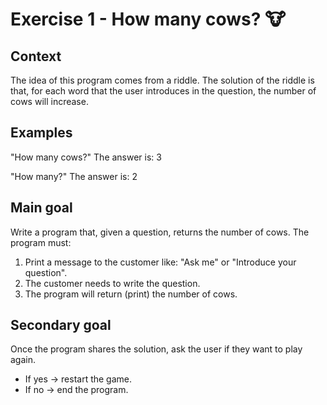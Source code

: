  # Exercise 1 - How many cows? 🐮

## Context

The idea of this program comes from a riddle. The solution of the riddle is that, for each word that the user introduces in the question, the number of cows will increase.

## Examples

"How many cows?"
The answer is: 3

"How many?"
The answer is: 2


## Main goal

Write a program that, given a question, returns the number of cows. The program must:

1. Print a message to the customer like: "Ask me" or "Introduce your question".
2. The customer needs to write the question.
3. The program will return (print) the number of cows.

## Secondary goal

Once the program shares the solution, ask the user if they want to play again. 
- If yes -> restart the game.
- If no -> end the program.
